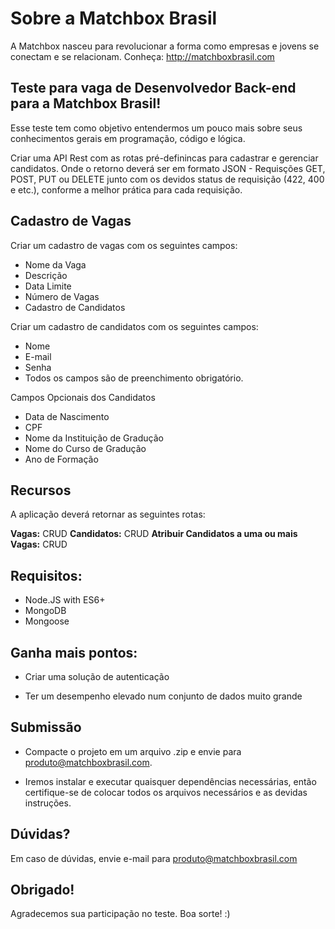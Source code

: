 # Sobre a Matchbox Brasil

A Matchbox nasceu para revolucionar a forma como empresas e jovens se conectam e se relacionam.
Conheça: http://matchboxbrasil.com

## Teste para vaga de Desenvolvedor Back-end para a Matchbox Brasil!

Esse teste tem como objetivo entendermos um pouco mais sobre seus conhecimentos gerais em programação, código e lógica.

Criar uma API Rest com as rotas pré-definincas para cadastrar e gerenciar candidatos. Onde o retorno deverá ser em formato JSON - Requisções GET, POST, PUT ou DELETE junto com os devidos status de requisição (422, 400 e etc.), conforme a melhor prática para cada requisição.

## Cadastro de Vagas

Criar um cadastro de vagas com os seguintes campos:

- Nome da Vaga
- Descrição
- Data Limite
- Número de Vagas
- Cadastro de Candidatos

Criar um cadastro de candidatos com os seguintes campos:

- Nome
- E-mail
- Senha
- Todos os campos são de preenchimento obrigatório.

Campos Opcionais dos Candidatos

- Data de Nascimento
- CPF
- Nome da Instituição de Gradução
- Nome do Curso de Gradução
- Ano de Formação

## Recursos

A aplicação deverá retornar as seguintes rotas:

**Vagas:** CRUD
**Candidatos:** CRUD
**Atribuir Candidatos a uma ou mais Vagas:** CRUD

## Requisitos:

- Node.JS with ES6+
- MongoDB
- Mongoose

## Ganha mais pontos:

- Criar uma solução de autenticação

- Ter um desempenho elevado num conjunto de dados muito grande

## Submissão

- Compacte o projeto em um arquivo .zip e envie para produto@matchboxbrasil.com.

- Iremos instalar e executar quaisquer dependências necessárias, então certifique-se de colocar todos os arquivos necessários e as devidas instruções.

## Dúvidas?

Em caso de dúvidas, envie e-mail para produto@matchboxbrasil.com 

## Obrigado!

Agradecemos sua participação no teste. Boa sorte! :)